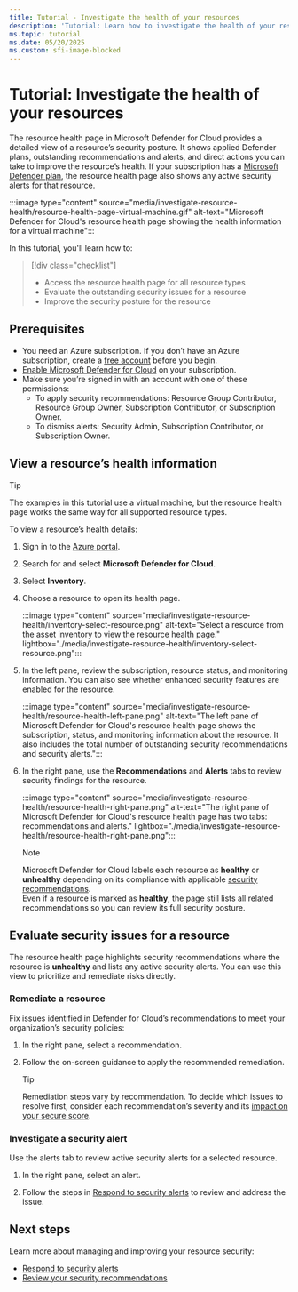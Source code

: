 ```yaml
---
title: Tutorial - Investigate the health of your resources
description: 'Tutorial: Learn how to investigate the health of your resources using Microsoft Defender for Cloud.'
ms.topic: tutorial
ms.date: 05/20/2025
ms.custom: sfi-image-blocked
---
```


# Tutorial: Investigate the health of your resources

The resource health page in Microsoft Defender for Cloud provides a detailed view of a resource’s security posture. It shows applied Defender plans, outstanding recommendations and alerts, and direct actions you can take to improve the resource’s health. If your subscription has a [Microsoft Defender plan](defender-for-cloud-introduction.md), the resource health page also shows any active security alerts for that resource.

:::image type="content" source="media/investigate-resource-health/resource-health-page-virtual-machine.gif" alt-text="Microsoft Defender for Cloud's resource health page showing the health information for a virtual machine":::

In this tutorial, you'll learn how to:

> [!div class="checklist"]
>
> - Access the resource health page for all resource types
> - Evaluate the outstanding security issues for a resource
> - Improve the security posture for the resource

## Prerequisites

- You need an Azure subscription. If you don’t have an Azure subscription, create a [free account](https://azure.microsoft.com/pricing/purchase-options/azure-account?cid=msft_learn) before you begin.
- [Enable Microsoft Defender for Cloud](connect-azure-subscription.md) on your subscription.  
- Make sure you’re signed in with an account with one of these permissions:
  - To apply security recommendations: Resource Group Contributor, Resource Group Owner, Subscription Contributor, or Subscription Owner.  
  - To dismiss alerts: Security Admin, Subscription Contributor, or Subscription Owner.

## View a resource’s health information

> [!TIP]
> The examples in this tutorial use a virtual machine, but the resource health page works the same way for all supported resource types.

To view a resource’s health details:

1. Sign in to the [Azure portal](https://portal.azure.com).

1. Search for and select **Microsoft Defender for Cloud**.

1. Select **Inventory**.

1. Choose a resource to open its health page.

    :::image type="content" source="media/investigate-resource-health/inventory-select-resource.png" alt-text="Select a resource from the asset inventory to view the resource health page." lightbox="./media/investigate-resource-health/inventory-select-resource.png":::

1. In the left pane, review the subscription, resource status, and monitoring information. You can also see whether enhanced security features are enabled for the resource.

    :::image type="content" source="media/investigate-resource-health/resource-health-left-pane.png" alt-text="The left pane of Microsoft Defender for Cloud's resource health page shows the subscription, status, and monitoring information about the resource. It also includes the total number of outstanding security recommendations and security alerts.":::

1. In the right pane, use the **Recommendations** and **Alerts** tabs to review security findings for the resource.

    :::image type="content" source="media/investigate-resource-health/resource-health-right-pane.png" alt-text="The right pane of Microsoft Defender for Cloud's resource health page has two tabs: recommendations and alerts." lightbox="./media/investigate-resource-health/resource-health-right-pane.png":::

    > [!NOTE]
    > Microsoft Defender for Cloud labels each resource as **healthy** or **unhealthy** depending on its compliance with applicable [security recommendations](security-policy-concept.md).  
    > Even if a resource is marked as **healthy**, the page still lists all related recommendations so you can review its full security posture.

## Evaluate security issues for a resource

The resource health page highlights security recommendations where the resource is **unhealthy** and lists any active security alerts. You can use this view to prioritize and remediate risks directly.

### Remediate a resource

Fix issues identified in Defender for Cloud’s recommendations to meet your organization’s security policies:

1. In the right pane, select a recommendation.

1. Follow the on-screen guidance to apply the recommended remediation.

    > [!TIP]
    > Remediation steps vary by recommendation. To decide which issues to resolve first, consider each recommendation’s severity and its [impact on your secure score](secure-score-security-controls.md).

### Investigate a security alert

Use the alerts tab to review active security alerts for a selected resource.

1. In the right pane, select an alert.

1. Follow the steps in [Respond to security alerts](manage-respond-alerts.md) to review and address the issue.

## Next steps

Learn more about managing and improving your resource security:

- [Respond to security alerts](manage-respond-alerts.md#respond-to-a-security-alert)
- [Review your security recommendations](review-security-recommendations.md)
